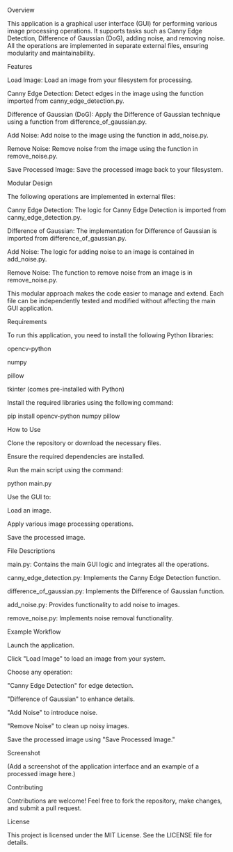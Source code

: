 Overview

This application is a graphical user interface (GUI) for performing various image processing operations. It supports tasks such as Canny Edge Detection, Difference of Gaussian (DoG), adding noise, and removing noise. All the operations are implemented in separate external files, ensuring modularity and maintainability.

Features

Load Image: Load an image from your filesystem for processing.

Canny Edge Detection: Detect edges in the image using the function imported from canny_edge_detection.py.

Difference of Gaussian (DoG): Apply the Difference of Gaussian technique using a function from difference_of_gaussian.py.

Add Noise: Add noise to the image using the function in add_noise.py.

Remove Noise: Remove noise from the image using the function in remove_noise.py.

Save Processed Image: Save the processed image back to your filesystem.

Modular Design

The following operations are implemented in external files:

Canny Edge Detection: The logic for Canny Edge Detection is imported from canny_edge_detection.py.

Difference of Gaussian: The implementation for Difference of Gaussian is imported from difference_of_gaussian.py.

Add Noise: The logic for adding noise to an image is contained in add_noise.py.

Remove Noise: The function to remove noise from an image is in remove_noise.py.

This modular approach makes the code easier to manage and extend. Each file can be independently tested and modified without affecting the main GUI application.

Requirements

To run this application, you need to install the following Python libraries:

opencv-python

numpy

pillow

tkinter (comes pre-installed with Python)

Install the required libraries using the following command:

pip install opencv-python numpy pillow

How to Use

Clone the repository or download the necessary files.

Ensure the required dependencies are installed.

Run the main script using the command:

python main.py

Use the GUI to:

Load an image.

Apply various image processing operations.

Save the processed image.

File Descriptions

main.py: Contains the main GUI logic and integrates all the operations.

canny_edge_detection.py: Implements the Canny Edge Detection function.

difference_of_gaussian.py: Implements the Difference of Gaussian function.

add_noise.py: Provides functionality to add noise to images.

remove_noise.py: Implements noise removal functionality.

Example Workflow

Launch the application.

Click "Load Image" to load an image from your system.

Choose any operation:

"Canny Edge Detection" for edge detection.

"Difference of Gaussian" to enhance details.

"Add Noise" to introduce noise.

"Remove Noise" to clean up noisy images.

Save the processed image using "Save Processed Image."

Screenshot

(Add a screenshot of the application interface and an example of a processed image here.)

Contributing

Contributions are welcome! Feel free to fork the repository, make changes, and submit a pull request.

License

This project is licensed under the MIT License. See the LICENSE file for details.
